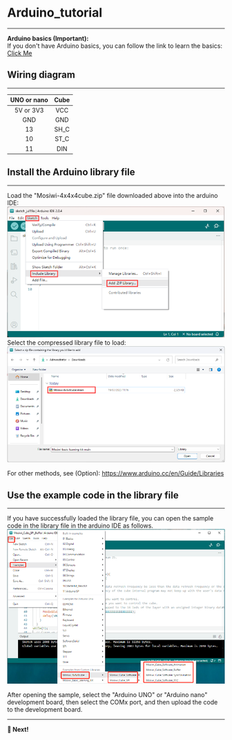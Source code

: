 # Arduino_tutorial  
------------------
**Arduino basics  (Important):**  
If you don't have Arduino basics, you can follow the link to learn the basics: [Click Me](https://docs.mosiwi.com/en/latest/arduino/A1D0000_uno_r3/A1D0000_uno_r3.html)  


## Wiring diagram
----------------- 
|  UNO or nano  |   Cube   |  
|      :--:     |   :--:   |  
|   5V or 3V3   |   VCC    |  
|      GND      |   GND    |  
|      13       |   SH_C   |  
|      10       |   ST_C   |  
|      11       |   DIN    |  

## Install the Arduino library file
-----------------------------------  
Load the "Mosiwi-4x4x4cube.zip" file downloaded above into the arduino IDE:          
![Img](./_static/arduino_tutorial/1img.png)       
Select the compressed library file to load:       
![Img](./_static/arduino_tutorial/2img.png)

For other methods, see (Option): <https://www.arduino.cc/en/Guide/Libraries>      

## Use the example code in the library file
-------------------------------------------    
If you have successfully loaded the library file, you can open the sample code in the library file in the arduino IDE as follows.   
![Img](./_static/arduino_tutorial/3img.png)   

After opening the sample, select the "Arduino UNO" or "Arduino nano" development board, then select the COMx port, and then upload the code to the development board.  

------------
**📜 Next!** 

